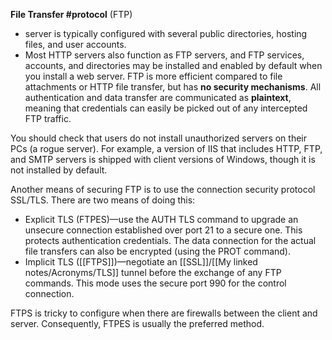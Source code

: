 **File Transfer #protocol** (FTP) 
- server is typically configured with several public directories, hosting files, and user accounts. 
- Most HTTP servers also function as FTP servers, and FTP services, accounts, and directories may be installed and enabled by default when you install a web server. FTP is more efficient compared to file attachments or HTTP file transfer, but has **no security mechanisms**. All authentication and data transfer are communicated as **plaintext**, meaning that credentials can easily be picked out of any intercepted FTP traffic.

You should check that users do not install unauthorized servers on their PCs (a rogue server). For example, a version of IIS that includes HTTP, FTP, and SMTP servers is shipped with client versions of Windows, though it is not installed by default.

Another means of securing FTP is to use the connection security protocol SSL/TLS. There are two means of doing this:

-   Explicit TLS (FTPES)—use the AUTH TLS command to upgrade an unsecure connection established over port 21 to a secure one. This protects authentication credentials. The data connection for the actual file transfers can also be encrypted (using the PROT command).
-   Implicit TLS ([[FTPS]])—negotiate an [[SSL]]/[[My linked notes/Acronyms/TLS]] tunnel before the exchange of any FTP commands. This mode uses the secure port 990 for the control connection.

FTPS is tricky to configure when there are firewalls between the client and server. Consequently, FTPES is usually the preferred method.